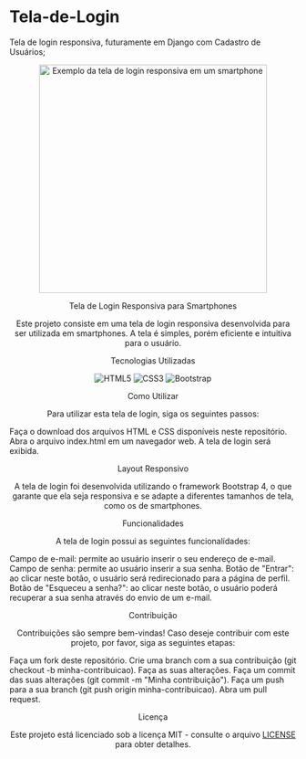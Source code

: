 # Tela-de-Login
Tela de login responsiva, futuramente em Django com Cadastro de Usuários;

<p align="center">
  <img src="https://raw.githubusercontent.com/seu-usuario/seu-repositorio/master/exemplo.png" alt="Exemplo da tela de login responsiva em um smartphone" width="400">
</p>
<p align="center"> Tela de Login Responsiva para Smartphones </p>
<p align="center"> Este projeto consiste em uma tela de login responsiva desenvolvida para ser utilizada em smartphones. A tela é simples, porém eficiente e intuitiva para o usuário. </p>
<p align="center"> Tecnologias Utilizadas </p>
<p align="center">
  <img src="https://img.shields.io/badge/HTML5-E34F26?style=for-the-badge&logo=html5&logoColor=white" alt="HTML5">
  <img src="https://img.shields.io/badge/CSS3-1572B6?style=for-the-badge&logo=css3&logoColor=white" alt="CSS3">
  <img src="https://img.shields.io/badge/Bootstrap-563D7C?style=for-the-badge&logo=bootstrap&logoColor=white" alt="Bootstrap">
</p>
<p align="center"> Como Utilizar </p>
<p align="center"> Para utilizar esta tela de login, siga os seguintes passos: </p>
Faça o download dos arquivos HTML e CSS disponíveis neste repositório.
Abra o arquivo index.html em um navegador web.
A tela de login será exibida.
<p align="center"> Layout Responsivo </p>
<p align="center"> A tela de login foi desenvolvida utilizando o framework Bootstrap 4, o que garante que ela seja responsiva e se adapte a diferentes tamanhos de tela, como os de smartphones. </p>
<p align="center"> Funcionalidades </p>
<p align="center"> A tela de login possui as seguintes funcionalidades: </p>
Campo de e-mail: permite ao usuário inserir o seu endereço de e-mail.
Campo de senha: permite ao usuário inserir a sua senha.
Botão de "Entrar": ao clicar neste botão, o usuário será redirecionado para a página de perfil.
Botão de "Esqueceu a senha?": ao clicar neste botão, o usuário poderá recuperar a sua senha através do envio de um e-mail.
<p align="center"> Contribuição </p>
<p align="center"> Contribuições são sempre bem-vindas! Caso deseje contribuir com este projeto, por favor, siga as seguintes etapas: </p>
Faça um fork deste repositório.
Crie uma branch com a sua contribuição (git checkout -b minha-contribuicao).
Faça as suas alterações.
Faça um commit das suas alterações (git commit -m "Minha contribuição").
Faça um push para a sua branch (git push origin minha-contribuicao).
Abra um pull request.
<p align="center"> Licença </p>
<p align="center"> Este projeto está licenciado sob a licença MIT - consulte o arquivo <a href="LICENSE">LICENSE</a> para obter detalhes. </p>